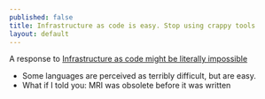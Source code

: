 ```yaml
---
published: false
title: Infrastructure as code is easy. Stop using crappy tools
layout: default
---
```



A response to [Infrastructure as code might be literally impossible
](http://blog.packagecloud.io/eng/2015/09/15/automacon-infrastructure-as-code-might-be-literally-impossible/)

 * Some languages are perceived as terribly difficult, but are easy.
 * What if I told you: MRI was obsolete before it was written
 
